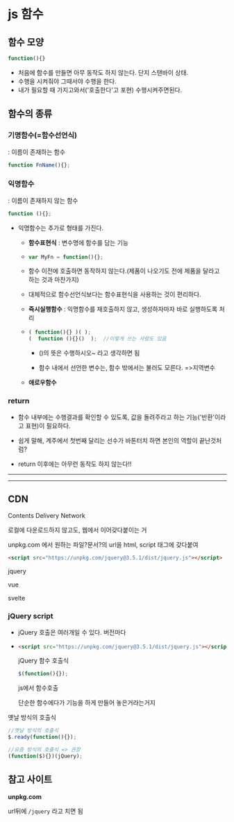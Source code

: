 # js 함수

## 함수 모양

```javascript
function(){}
```

- 처음에 함수를 만들면  아무 동작도 하지 않는다. 단지 스탠바이 상태.
- 수행을 시켜줘야 그때서야 수행을 한다.
- 내가 필요할 때 가지고와서('호출한다'고 포현) 수행시켜주면된다.



## 함수의 종류

### 기명함수(=함수선언식)

: 이름이 존재하는 함수

```javascript
function FnName(){};
```

### 익명함수

: 이름이 존재하지 않는 함수

```javascript
function (){};
```

- 익명함수는 추가로 형태를 가진다.

  - **함수표현식** : 변수명에 함수를 담는 기능

  - ```javascript
    var MyFn = function(){};
    ```

  - 함수 이전에 호출하면 동작하지 않는다.(제품이 나오기도 전에 제품을 달라고 하는 것과 마찬가지)

  - 대체적으로 함수선언식보다는 함수표현식을 사용하는 것이  편리하다.

    

  - **즉시실행함수** : 익명함수를 재호출하지 않고, 생성하자마자 바로 실행하도록 처리

  - ```javascript
    ( function(){} )( );
    (  function (){}()  );  //이렇게 쓰는 사람도 있음  
    ```

    * ()의 뜻은 수행하시오~ 라고 생각하면 됨

    * 함수 내에서 선언한 변수는, 함수 밖에서는 불러도 모른다. =>지역변수

  - **애로우함수**

  

### return

- 함수 내부에는 수행결과를 확인할 수 있도록, 값을 돌려주라고 하는 기능('반환'이라고 표현)이 필요하다.

- 쉽게 말해, 계주에서 첫번째 달리는 선수가 바톤터치 하면 본인의 역할이 끝난것처럼?

- return 이후에는 아무런 동작도 하지 않는다!! 

- ---

---

## CDN

Contents Delivery Network

로컬에 다운로드하지 않고도, 웹에서 이어갖다붙이는 거

unpkg.com 에서 원하는 파일?문서?의 url을 html, script 태그에 갖다붙여

```html
<script src="https://unpkg.com/jquery@3.5.1/dist/jquery.js"></script>
```

jquery

vue

svelte



### jQuery script



- jQuery 호출은 여러개일 수 있다. 버전마다

- ```html
  <script src="https://unpkg.com/jquery@3.5.1/dist/jquery.js"></script>
  ```

  jQuery 함수 호출식

  ```javascript
  $(function(){});
  ```

  js에서 함수호출

  단순한 함수에다가 기능을  하게 만들어 놓은거라는거지

옛날 방식의 호출식

```javascript
//옛날 방식의 호출식
$.ready(function(){});

//요즘 방식의 호출식 => 권장
(function($){})(jQuery);
```



## 참고 사이트

**unpkg.com**  

url뒤에 ```/jquery``` 라고 치면 됨	

